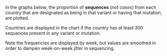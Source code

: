 In the graphs below, the proportion of **sequences** (_not cases_) from each country that are designated as being in that variant or having that mutation, are plotted.

Countries are displayed in the chart if the country has at least 300 sequences present in any variant or mutation.

Note the frequencies are displayed by week, but values are smoothed in order to dampen week-on-week jitter in sequencing.